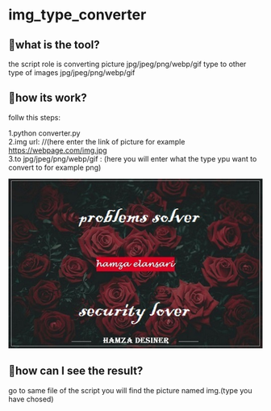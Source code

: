 # img_type_converter


## __🦅what is the tool?__
the script role is converting picture jpg/jpeg/png/webp/gif type to other type of images jpg/jpeg/png/webp/gif


## __🦅how its work?__
follw this steps:

1.python converter.py
<br>
2.img url: //(here enter the link of picture for example https://webpage.com/img.jpg
<br>
3.to jpg/jpeg/png/webp/gif : (here you will enter what the type ypu want to convert to for example png)

![Programmer and Problems solver](https://github.com/hamza07-w/hamza07-w/blob/main/hamzaansari.jpg)
## __🦅how can I see the result?__

go to same file of the script you will find the picture named img.(type you have chosed)
